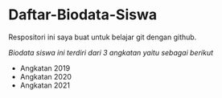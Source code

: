 Daftar-Biodata-Siswa
==
Respositori ini saya buat untuk belajar git dengan github.

*Biodata siswa ini terdiri dari 3 angkatan yaitu sebagai berikut*
- Angkatan 2019
- Angkatan 2020
- Angkatan 2021

